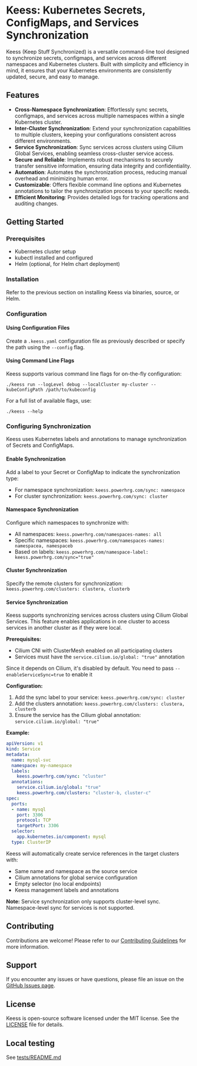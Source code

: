 
# Keess: Kubernetes Secrets, ConfigMaps, and Services Synchronization

Keess (Keep Stuff Synchronized) is a versatile command-line tool designed to synchronize secrets, configmaps, and services across different namespaces and Kubernetes clusters. Built with simplicity and efficiency in mind, it ensures that your Kubernetes environments are consistently updated, secure, and easy to manage.

## Features

- **Cross-Namespace Synchronization**: Effortlessly sync secrets, configmaps, and services across multiple namespaces within a single Kubernetes cluster.
- **Inter-Cluster Synchronization**: Extend your synchronization capabilities to multiple clusters, keeping your configurations consistent across different environments.
- **Service Synchronization**: Sync services across clusters using Cilium Global Services, enabling seamless cross-cluster service access.
- **Secure and Reliable**: Implements robust mechanisms to securely transfer sensitive information, ensuring data integrity and confidentiality.
- **Automation**: Automates the synchronization process, reducing manual overhead and minimizing human error.
- **Customizable**: Offers flexible command line options and Kubernetes annotations to tailor the synchronization process to your specific needs.
- **Efficient Monitoring**: Provides detailed logs for tracking operations and auditing changes.

## Getting Started

### Prerequisites

- Kubernetes cluster setup
- kubectl installed and configured
- Helm (optional, for Helm chart deployment)

### Installation

Refer to the previous section on installing Keess via binaries, source, or Helm.

### Configuration

#### Using Configuration Files

Create a `.keess.yaml` configuration file as previously described or specify the path using the `--config` flag.

#### Using Command Line Flags

Keess supports various command line flags for on-the-fly configuration:

```shell
./keess run --logLevel debug --localCluster my-cluster --kubeConfigPath /path/to/kubeconfig
```

For a full list of available flags, use:

```shell
./keess --help
```

### Configuring Synchronization

Keess uses Kubernetes labels and annotations to manage synchronization of Secrets and ConfigMaps.

#### Enable Synchronization

Add a label to your Secret or ConfigMap to indicate the synchronization type:

- For namespace synchronization: `keess.powerhrg.com/sync: namespace`
- For cluster synchronization: `keess.powerhrg.com/sync: cluster`

#### Namespace Synchronization

Configure which namespaces to synchronize with:

- All namespaces: `keess.powerhrg.com/namespaces-names: all`
- Specific namespaces: `keess.powerhrg.com/namespaces-names: namespacea, namespaceb`
- Based on labels: `keess.powerhrg.com/namespace-label: keess.powerhrg.com/sync="true"`

#### Cluster Synchronization

Specify the remote clusters for synchronization: `keess.powerhrg.com/clusters: clustera, clusterb`

#### Service Synchronization

Keess supports synchronizing services across clusters using Cilium Global Services. This feature enables applications in one cluster to access services in another cluster as if they were local.

**Prerequisites:**

- Cilium CNI with ClusterMesh enabled on all participating clusters
- Services must have the `service.cilium.io/global: "true"` annotation

Since it depends on Cilium, it's disabled by default. You need to pass `--enableServiceSync=true` to enable it

**Configuration:**

1. Add the sync label to your service: `keess.powerhrg.com/sync: cluster`
2. Add the clusters annotation: `keess.powerhrg.com/clusters: clustera, clusterb`
3. Ensure the service has the Cilium global annotation: `service.cilium.io/global: "true"`

**Example:**

```yaml
apiVersion: v1
kind: Service
metadata:
  name: mysql-svc
  namespace: my-namespace
  labels:
    keess.powerhrg.com/sync: "cluster"
  annotations:
    service.cilium.io/global: "true"
    keess.powerhrg.com/clusters: "cluster-b, cluster-c"
spec:
  ports:
  - name: mysql
    port: 3306
    protocol: TCP
    targetPort: 3306
  selector:
    app.kubernetes.io/component: mysql
  type: ClusterIP
```

Keess will automatically create service references in the target clusters with:

- Same name and namespace as the source service
- Cilium annotations for global service configuration
- Empty selector (no local endpoints)
- Keess management labels and annotations

**Note:** Service synchronization only supports cluster-level sync. Namespace-level sync for services is not supported.

## Contributing

Contributions are welcome! Please refer to our [Contributing Guidelines](CONTRIBUTING.md) for more information.

## Support

If you encounter any issues or have questions, please file an issue on the [GitHub Issues page](https://github.com/your-repo/keess/issues).

## License

Keess is open-source software licensed under the MIT license. See the [LICENSE](LICENSE) file for details.

## Local testing

See [tests/README.md](tests/README.md)
